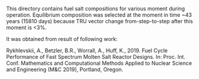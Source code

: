 This directory contains fuel salt compositions for various moment during operation. Equilibrium composition was selected at the moment in time ~43 years (15810 days) because TRU vector change from-step-to-step after this moment is <3%.

It was obtained from result of following work:

Rykhlevskii, A., Betzler, B.R., Worrall, A., Huff, K., 2019. Fuel Cycle Performance of Fast Spectrum Molten Salt Reactor Designs. In: Proc. Int. Conf. Mathematics and Computational Methods Applied to Nuclear Science and Engineering (M&C 2019), Portland, Oregon.
